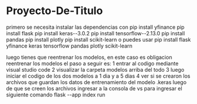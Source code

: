# Proyecto-De-Titulo

primero se necesita instalar las dependencias 
con 
pip install yfinance
pip install flask
pip install keras--3.0.2
pip install tensorflow--2.13.0
pip install pandas
pip install plotly
pip install scikit-learn
o puedes usar pip install flask yfinance keras tensorflow pandas plotly scikit-learn

luego tienes que reentrenar los modelos, en este caso es obligacion reentrenar los modelos
el paso a seguir es:
1 entrar al codigo mediante visual studio code 
2 visualizar la carpeta modelos arriba del todo 
3 luego iniciar el codigo de los dos modelos a 1 dia y a 5 dias 
4 ver si se crearon los archivos que guardan los datos de entrenamiento del modelo .keras
luego de que se creen los archivos ingresar a la consola de vs para ingresar el siguiente comando 
flask --app index run
